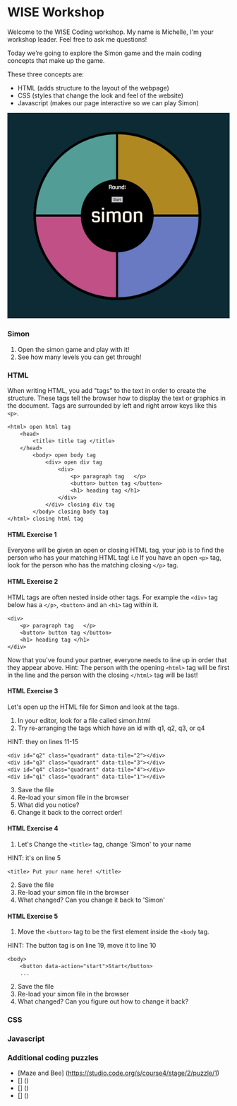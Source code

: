 # WISE Workshop

Welcome to the WISE Coding workshop. My name is Michelle, I'm your workshop leader. Feel free to ask me questions!

Today we’re going to explore the Simon game and the main coding concepts that make up the game. 

These three concepts are:
* HTML (adds structure to the layout of the webpage)
* CSS (styles that change the look and feel of the website)
* Javascript (makes our page interactive so we can play Simon)

![alt text](https://github.com/mdnetto/WISE/blob/master/simon/images/simon.gif "Simon game")

### Simon
1. Open the simon game and play with it!
2. See how many levels you can get through!

### HTML
When writing HTML, you add "tags" to the text in order to create the structure. These tags tell the browser how to display the text or graphics in the document. Tags are surrounded by left and right arrow keys like this `<p>`. 

```
<html> open html tag
	<head>
		<title> title tag </title>
	</head>
		<body> open body tag
			<div> open div tag
				<div>
					<p> paragraph tag	</p>
					<button> button tag </button> 
					<h1> heading tag </h1>
				</div>
			</div> closing div tag
		</body> closing body tag
</html> closing html tag
```

#### HTML Exercise 1
Everyone will be given an open or closing HTML tag, your job is to find the person who has your matching HTML tag! i.e If you have an open `<p>` tag, look for the person who has the matching closing `</p>` tag. 

#### HTML Exercise 2
HTML tags are often nested inside other tags. For example the `<div>` tag below has a `</p>`, `<button>` and an `<h1>` tag within it.
```
<div>
	<p> paragraph tag	</p>
	<button> button tag </button> 
	<h1> heading tag </h1>
</div>
```

Now that you've found your partner, everyone needs to line up in order that they appear above. Hint: The person with the opening `<html>` tag will be first in the line and the person with the closing `</html>` tag will be last!


#### HTML Exercise 3
Let's open up the HTML file for Simon and look at the tags.

1. In your editor, look for a file called simon.html
2. Try re-arranging the tags which have an id with q1, q2, q3, or q4 

HINT: they on lines 11-15
```
<div id="q2" class="quadrant" data-tile="2"></div>
<div id="q3" class="quadrant" data-tile="3"></div>
<div id="q4" class="quadrant" data-tile="4"></div>
<div id="q1" class="quadrant" data-tile="1"></div>
```
3. Save the file
4. Re-load your simon file in the browser
5. What did you notice?
6. Change it back to the correct order!

#### HTML Exercise 4
1. Let's Change the `<title>` tag, change 'Simon' to your name 

HINT: it's on line 5
```
<title> Put your name here! </title>
```
2. Save the file
3. Re-load your simon file in the browser
4. What changed? Can you change it back to 'Simon'

#### HTML Exercise 5
1. Move the `<button>` tag to be the first element inside the `<body` tag. 

HINT: The button tag is on line 19, move it to line 10
```
<body>
	<button data-action="start">Start</button> 
	...
```
2. Save the file
3. Re-load your simon file in the browser
4. What changed? Can you figure out how to change it back?

### CSS

### Javascript

### Additional coding puzzles
* [Maze and Bee] (https://studio.code.org/s/course4/stage/2/puzzle/1)
* [] ()
* [] ()
* [] ()



